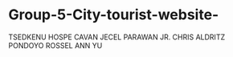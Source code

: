 # Group-5-City-tourist-website-
TSEDKENU HOSPE CAVAN JECEL PARAWAN JR. CHRIS ALDRITZ PONDOYO ROSSEL ANN YU
